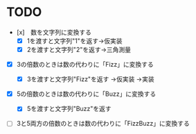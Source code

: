 TODO
=====================

- [x]　数を文字列に変換する
    - [x] 1を渡すと文字列"1"を返す→仮実装
    - [x] 2を渡すと文字列"2"を返す→三角測量

- [x] 3の倍数のときは数の代わりに「Fizz」に変換する
    - [x] 3を渡すと文字列"Fizz"を返す →仮実装 →実装

- [x] 5の倍数のときは数の代わりに「Buzz」に変換する
    - [x] 5を渡すと文字列"Buzz"を返す

- [ ] 3と5両方の倍数のときは数の代わりに「FizzBuzz」に変換する


